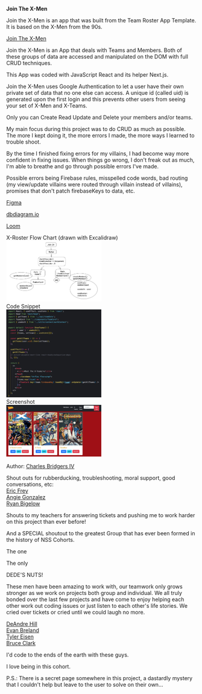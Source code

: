 <strong>Join The X-Men</strong>

Join the X-Men is an app that was built from the Team Roster App Template.  It is based on the X-Men from the 90s.

<a href="https://join-the-xmen-c4.netlify.app/">Join The X-Men</a>

Join the X-Men is an App that deals with Teams and Members.  Both of these groups of data are accessed and manipulated on the DOM with full CRUD techniques.

This App was coded with JavaScript React and its helper Next.js.

Join the X-Men uses Google Authentication to let a user have their own private set of data that no one else can access.  A unique id (called uid) is generated upon the first login and this prevents other users from seeing your set of X-Men and X-Teams.

Only you can Create Read Update and Delete your members and/or teams.

My main focus during this project was to do CRUD as much as possible.  The more I kept doing it, the more errors I made, the more ways I learned to trouble shoot.

By the time I finished fixing errors for my villains, I had become way more confident in fixing issues.  When things go wrong, I don't freak out as much, I'm able to breathe and go through possible errors I've made.

Possible errors being Firebase rules, misspelled code words, bad routing (my view/update villains were routed through villain instead of villains), promises that don't patch firebaseKeys to data, etc.

<a href="https://www.figma.com/file/AnNJEWEbe3C3kFRmGW1oNb/Professor-Xavier's-School-For-Gifted-Youngsters?node-id=0%3A1&t=Npid9uo29A4q214r-0">Figma</a>

<a href="https://dbdiagram.io/d/63cc27e7296d97641d7b3410">dbdiagram.io</a>

<a href="https://www.loom.com/share/a381134f666040f7929672db0f883dc3">Loom</a>

X-Roster Flow Chart (drawn with Excalidraw)
<br>
<img src="/X-READMEIMAGES/XRosterFlowChart.jpg" alt="X-Roster Flow Chart" style="width: 50%">
<br>
Code Snippet
<br>
<img src="/X-READMEIMAGES/JoinTheXmenCodeSnippet.jpg" alt="Code Snippet" style="width: 50%">
<br>
Screenshot
<br>
<img src="/X-READMEIMAGES/JoinTheXmenScreenshot.jpg" alt="Screenshot" style="width: 50%">

Author: 
<a href="https://github.com/SeaForeEx">Charles Bridgers IV</a>

Shout outs for rubberducking, troubleshooting, moral support, good conversations, etc:
<br>
<a href="https://github.com/ericlfrey">Eric Frey</a>
<br>
<a href="https://github.com/AngieMGonzalez">Angie Gonzalez</a>
<br>
<a href="https://github.com/ryanmbigelow">Ryan Bigelow</a>

Shouts to my teachers for answering tickets and pushing me to work harder on this project than ever before!

And a SPECIAL shoutout to the greatest Group that has ever been formed in the history of NSS Cohorts.

The one

The only

DEDE'S NUTS!

These men have been amazing to work with, our teamwork only grows stronger as we work on projects both group and individual.  We all truly bonded over the last few projects and have come to enjoy helping each other work out coding issues or just listen to each other's life stories.  We cried over tickets or cried until we could laugh no more.

<a href="https://github.com/Dede-Git">DeAndre Hill</a>
<br>
<a href="https://github.com/EvgBre">Evan Breland</a>
<br>
<a href="https://github.com/Tyler-Eisen">Tyler Eisen</a>
<br>
<a href="https://github.com/waynekent10">Bruce Clark</a>

I'd code to the ends of the earth with these guys.

I love being in this cohort.

P.S.: There is a secret page somewhere in this project, a dastardly mystery that I couldn't help but leave to the user to solve on their own...
